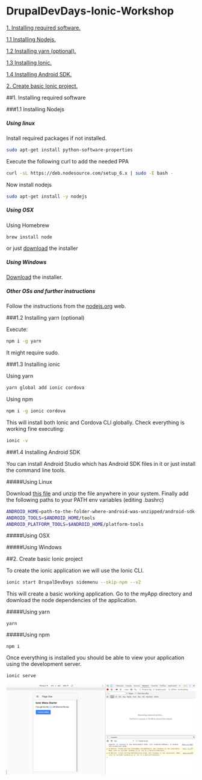 # DrupalDevDays-Ionic-Workshop

[1. Installing required software.](#1-installing-required-software)

   [1.1 Installing Nodejs.](#11-installing-nodejs)

   [1.2 Installing yarn (optional).](#12-installing-yarn-optional)

   [1.3 Installing Ionic.](#13-installing-ionic)

   [1.4 Installing Android SDK.](#14-installing-android-sdk)
   
[2. Create basic Ionic project.](#2-create-basic-ionic-project)

##1. Installing required software
 
###1.1 Installing Nodejs

##### Using linux

Install required packages if not installed.

```bash
sudo apt-get install python-software-properties
```

Execute the following curl to add the needed PPA

```bash
curl -sL https://deb.nodesource.com/setup_6.x | sudo -E bash -
```

Now install nodejs

```bash
sudo apt-get install -y nodejs
```

##### Using OSX

Using Homebrew

```bash
brew install node
```

or just [download](http://nodejs.org/#download) the installer

##### Using Windows

[Download](http://nodejs.org/#download)  the installer.

##### Other OSs and further instructions

Follow the instructions from the [nodejs.org](https://nodejs.org/es/download/package-manager/) web.

###1.2 Installing yarn (optional)

Execute:

```bash
npm i -g yarn
```

It might require sudo.

###1.3 Installing ionic

Using yarn

```bash
yarn global add ionic cordova
```

Using npm

```bash
npm i -g ionic cordova
```

This will install both Ionic and Cordova CLI globally. Check everything is working fine executing:

```bash
ionic -v
```

###1.4 Installing Android SDK

You can install Android Studio which has Android SDK files in it or just install the command line tools.

#####Using Linux

Download [this file](https://dl.google.com/android/repository/tools_r25.2.3-linux.zip) and unzip the file anywhere in
 your system. Finally add the following paths to your PATH env variables (editing .bashrc)
 
```bash
ANDROID_HOME=path-to-the-folder-where-android-was-unzipped/android-sdk-linux
ANDROID_TOOLS=$ANDROID_HOME/tools
ANDROID_PLATFORM_TOOLS=$ANDROID_HOME/platform-tools
```

#####Using OSX


#####Using Windows

##2. Create basic Ionic project

To create the ionic application we will use the Ionic CLI.

```bash
ionic start DrupalDevDays sidemenu --skip-npm --v2
```

This will create a basic working application. Go to the myApp directory and download the node dependencies of the 
application.

#####Using yarn

```
yarn
```

#####Using npm
```
npm i
```

Once everything is installed you should be able to view your application using the development server.

```bash
ionic serve
```

![basic image](./images/basic_app.png)